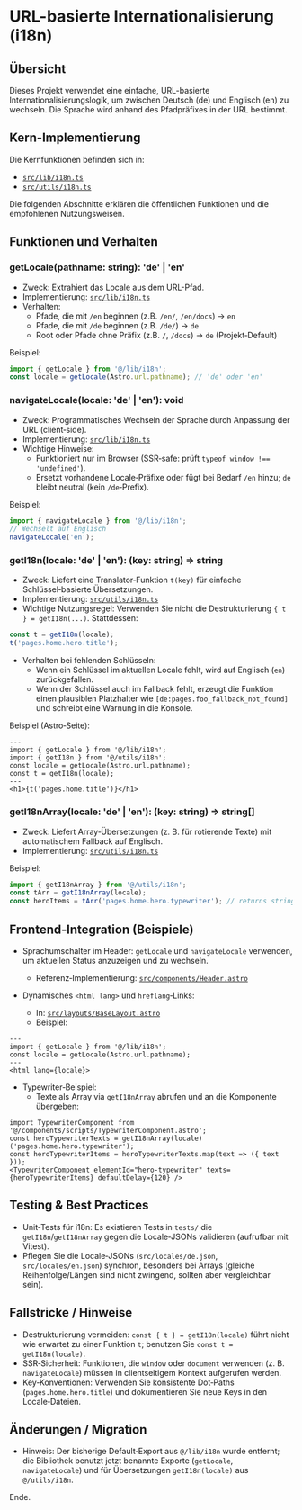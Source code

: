 # URL-basierte Internationalisierung (i18n)

## Übersicht

Dieses Projekt verwendet eine einfache, URL-basierte Internationalisierungslogik, um zwischen Deutsch (de) und Englisch (en) zu wechseln. Die Sprache wird anhand des Pfadpräfixes in der URL bestimmt.

## Kern-Implementierung

Die Kernfunktionen befinden sich in:

- [`src/lib/i18n.ts`](src/lib/i18n.ts:12)
- [`src/utils/i18n.ts`](src/utils/i18n.ts:23)

Die folgenden Abschnitte erklären die öffentlichen Funktionen und die empfohlenen Nutzungsweisen.

## Funktionen und Verhalten

### getLocale(pathname: string): 'de' | 'en'

- Zweck: Extrahiert das Locale aus dem URL-Pfad.
- Implementierung: [`src/lib/i18n.ts`](src/lib/i18n.ts:12)
- Verhalten:
  - Pfade, die mit `/en` beginnen (z.B. `/en/`, `/en/docs`) → `en`
  - Pfade, die mit `/de` beginnen (z.B. `/de/`) → `de`
  - Root oder Pfade ohne Präfix (z.B. `/`, `/docs`) → `de` (Projekt‑Default)

Beispiel:

```ts
import { getLocale } from '@/lib/i18n';
const locale = getLocale(Astro.url.pathname); // 'de' oder 'en'
```

### navigateLocale(locale: 'de' | 'en'): void

- Zweck: Programmatisches Wechseln der Sprache durch Anpassung der URL (client‑side).
- Implementierung: [`src/lib/i18n.ts`](src/lib/i18n.ts:40)
- Wichtige Hinweise:
  - Funktioniert nur im Browser (SSR‑safe: prüft `typeof window !== 'undefined'`).
  - Ersetzt vorhandene Locale‑Präfixe oder fügt bei Bedarf `/en` hinzu; `de` bleibt neutral (kein `/de`‑Prefix).

Beispiel:

```ts
import { navigateLocale } from '@/lib/i18n';
// Wechselt auf Englisch
navigateLocale('en');
```

### getI18n(locale: 'de' | 'en'): (key: string) => string

- Zweck: Liefert eine Translator‑Funktion `t(key)` für einfache Schlüssel‑basierte Übersetzungen.
- Implementierung: [`src/utils/i18n.ts`](src/utils/i18n.ts:23)
- Wichtige Nutzungsregel: Verwenden Sie nicht die Destrukturierung `{ t } = getI18n(...)`. Stattdessen:

```ts
const t = getI18n(locale);
t('pages.home.hero.title');
```

- Verhalten bei fehlenden Schlüsseln:
  - Wenn ein Schlüssel im aktuellen Locale fehlt, wird auf Englisch (`en`) zurückgefallen.
  - Wenn der Schlüssel auch im Fallback fehlt, erzeugt die Funktion einen plausiblen Platzhalter wie `[de:pages.foo_fallback_not_found]` und schreibt eine Warnung in die Konsole.

Beispiel (Astro‑Seite):

```astro
--- 
import { getLocale } from '@/lib/i18n';
import { getI18n } from '@/utils/i18n';
const locale = getLocale(Astro.url.pathname);
const t = getI18n(locale);
---
<h1>{t('pages.home.title')}</h1>
```

### getI18nArray(locale: 'de' | 'en'): (key: string) => string[]

- Zweck: Liefert Array‑Übersetzungen (z. B. für rotierende Texte) mit automatischem Fallback auf Englisch.
- Implementierung: [`src/utils/i18n.ts`](src/utils/i18n.ts:74)

Beispiel:

```ts
import { getI18nArray } from '@/utils/i18n';
const tArr = getI18nArray(locale);
const heroItems = tArr('pages.home.hero.typewriter'); // returns string[]
```

## Frontend‑Integration (Beispiele)

- Sprachumschalter im Header: `getLocale` und `navigateLocale` verwenden, um aktuellen Status anzuzeigen und zu wechseln.
  - Referenz‑Implementierung: [`src/components/Header.astro`](src/components/Header.astro:1)

- Dynamisches `<html lang>` und `hreflang`‑Links:
  - In: [`src/layouts/BaseLayout.astro`](src/layouts/BaseLayout.astro:1)
  - Beispiel:

```astro
--- 
import { getLocale } from '@/lib/i18n';
const locale = getLocale(Astro.url.pathname);
---
<html lang={locale}>
```

- Typewriter‑Beispiel:
  - Texte als Array via `getI18nArray` abrufen und an die Komponente übergeben:

```astro
import TypewriterComponent from '@/components/scripts/TypewriterComponent.astro';
const heroTypewriterTexts = getI18nArray(locale)('pages.home.hero.typewriter');
const heroTypewriterItems = heroTypewriterTexts.map(text => ({ text }));
<TypewriterComponent elementId="hero-typewriter" texts={heroTypewriterItems} defaultDelay={120} />
```

## Testing & Best Practices

- Unit‑Tests für i18n: Es existieren Tests in `tests/` die `getI18n`/`getI18nArray` gegen die Locale‑JSONs validieren (aufrufbar mit Vitest).
- Pflegen Sie die Locale‑JSONs (`src/locales/de.json`, `src/locales/en.json`) synchron, besonders bei Arrays (gleiche Reihenfolge/Längen sind nicht zwingend, sollten aber vergleichbar sein).

## Fallstricke / Hinweise

- Destrukturierung vermeiden: `const { t } = getI18n(locale)` führt nicht wie erwartet zu einer Funktion `t`; benutzen Sie `const t = getI18n(locale)`.
- SSR‑Sicherheit: Funktionen, die `window` oder `document` verwenden (z. B. `navigateLocale`) müssen in clientseitigem Kontext aufgerufen werden.
- Key‑Konventionen: Verwenden Sie konsistente Dot‑Paths (`pages.home.hero.title`) und dokumentieren Sie neue Keys in den Locale‑Dateien.

## Änderungen / Migration

- Hinweis: Der bisherige Default‑Export aus `@/lib/i18n` wurde entfernt; die Bibliothek benutzt jetzt benannte Exporte (`getLocale`, `navigateLocale`) und für Übersetzungen `getI18n(locale)` aus `@/utils/i18n`.

Ende.